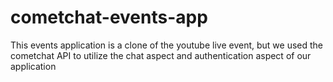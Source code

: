 # cometchat-events-app
This events application is a clone of the youtube live event, but we used the cometchat API to utilize the chat aspect and authentication aspect of our application
